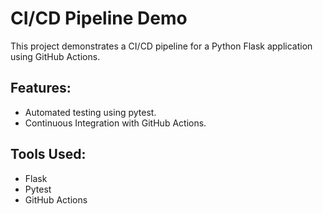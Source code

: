 # CI/CD Pipeline Demo

This project demonstrates a CI/CD pipeline for a Python Flask application using GitHub Actions.

## Features:
- Automated testing using pytest.
- Continuous Integration with GitHub Actions.

## Tools Used:
- Flask
- Pytest
- GitHub Actions

